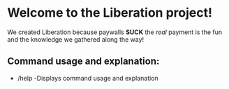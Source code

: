 # Welcome to the Liberation project!

We created Liberation because paywalls **SUCK** the *real* payment is the fun and the knowledge we gathered along the way!

## Command usage and explanation:
- /help \-Displays command usage and explanation
